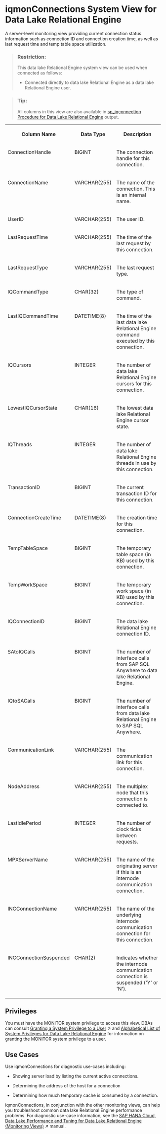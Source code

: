 <!-- loio711b5f9ca171400ca7efa6a48e559a78 -->

# iqmonConnections System View for Data Lake Relational Engine

A server-level monitoring view providing current connection status information such as connection ID and connection creation time, as well as last request time and temp table space utilization.



> ### Restriction:  
> This data lake Relational Engine system view can be used when connected as follows:
> 
> -   Connected directly to data lake Relational Engine as a data lake Relational Engine user.



> ### Tip:  
> All columns in this view are also available in [sp\_iqconnection Procedure for Data Lake Relational Engine](../060-stored-procedures/sp-iqconnection-procedure-for-data-lake-relational-engine-a4da343.md) output.


<table>
<tr>
<th valign="top">

Column Name



</th>
<th valign="top">

Data Type



</th>
<th valign="top">

Description



</th>
</tr>
<tr>
<td valign="top">

ConnectionHandle



</td>
<td valign="top">

BIGINT



</td>
<td valign="top">

The connection handle for this connection.



</td>
</tr>
<tr>
<td valign="top">

ConnectionName



</td>
<td valign="top">

VARCHAR\(255\)



</td>
<td valign="top">

The name of the connection. This is an internal name.



</td>
</tr>
<tr>
<td valign="top">

UserID



</td>
<td valign="top">

VARCHAR\(255\)



</td>
<td valign="top">

The user ID.



</td>
</tr>
<tr>
<td valign="top">

LastRequestTime



</td>
<td valign="top">

VARCHAR\(255\)



</td>
<td valign="top">

The time of the last request by this connection.



</td>
</tr>
<tr>
<td valign="top">

LastRequestType



</td>
<td valign="top">

VARCHAR\(255\)



</td>
<td valign="top">

The last request type.



</td>
</tr>
<tr>
<td valign="top">

IQCommandType



</td>
<td valign="top">

CHAR\(32\)



</td>
<td valign="top">

The type of command.



</td>
</tr>
<tr>
<td valign="top">

LastIQCommandTime



</td>
<td valign="top">

DATETIME\(8\)



</td>
<td valign="top">

The time of the last data lake Relational Engine command executed by this connection.



</td>
</tr>
<tr>
<td valign="top">

IQCursors



</td>
<td valign="top">

INTEGER



</td>
<td valign="top">

The number of data lake Relational Engine cursors for this connection.



</td>
</tr>
<tr>
<td valign="top">

LowestIQCursorState



</td>
<td valign="top">

CHAR\(16\)



</td>
<td valign="top">

The lowest data lake Relational Engine cursor state.



</td>
</tr>
<tr>
<td valign="top">

IQThreads



</td>
<td valign="top">

INTEGER



</td>
<td valign="top">

The number of data lake Relational Engine threads in use by this connection.



</td>
</tr>
<tr>
<td valign="top">

TransactionID



</td>
<td valign="top">

BIGINT



</td>
<td valign="top">

The current transaction ID for this connection.



</td>
</tr>
<tr>
<td valign="top">

ConnectionCreateTime



</td>
<td valign="top">

DATETIME\(8\)



</td>
<td valign="top">

The creation time for this connection.



</td>
</tr>
<tr>
<td valign="top">

TempTableSpace



</td>
<td valign="top">

BIGINT



</td>
<td valign="top">

The temporary table space \(in KB\) used by this connection.



</td>
</tr>
<tr>
<td valign="top">

TempWorkSpace



</td>
<td valign="top">

BIGINT



</td>
<td valign="top">

The temporary work space \(in KB\) used by this connection.



</td>
</tr>
<tr>
<td valign="top">

IQConnectionID



</td>
<td valign="top">

BIGINT



</td>
<td valign="top">

The data lake Relational Engine connection ID.



</td>
</tr>
<tr>
<td valign="top">

SAtoIQCalls



</td>
<td valign="top">

BIGINT



</td>
<td valign="top">

The number of interface calls from SAP SQL Anywhere to data lake Relational Engine.



</td>
</tr>
<tr>
<td valign="top">

IQtoSACalls



</td>
<td valign="top">

BIGINT



</td>
<td valign="top">

The number of interface calls from data lake Relational Engine to SAP SQL Anywhere.



</td>
</tr>
<tr>
<td valign="top">

CommunicationLink



</td>
<td valign="top">

VARCHAR\(255\)



</td>
<td valign="top">

The communication link for this connection.



</td>
</tr>
<tr>
<td valign="top">

NodeAddress



</td>
<td valign="top">

VARCHAR\(255\)



</td>
<td valign="top">

The multiplex node that this connection is connected to.



</td>
</tr>
<tr>
<td valign="top">

LastIdlePeriod



</td>
<td valign="top">

INTEGER



</td>
<td valign="top">

The number of clock ticks between requests.



</td>
</tr>
<tr>
<td valign="top">

MPXServerName



</td>
<td valign="top">

VARCHAR\(255\)



</td>
<td valign="top">

The name of the originating server if this is an internode communication connection.



</td>
</tr>
<tr>
<td valign="top">

INCConnectionName



</td>
<td valign="top">

VARCHAR\(255\)



</td>
<td valign="top">

The name of the underlying internode communication connection for this connection.



</td>
</tr>
<tr>
<td valign="top">

INCConnectionSuspended



</td>
<td valign="top">

CHAR\(2\)



</td>
<td valign="top">

Indicates whether the internode communication connection is suspended \('Y' or 'N'\).



</td>
</tr>
</table>



<a name="loio711b5f9ca171400ca7efa6a48e559a78__section_kpt_vmz_1fb"/>

## Privileges

You must have the MONITOR system privilege to access this view. DBAs can consult [Granting a System Privilege to a User](https://help.sap.com/viewer/745778e524f74bb4af87460cca5e62c4/2023_2_QRC/en-US/a43bcb8284f210158039b1793a92a4fc.html "Allow the granting of specific system privileges to specific users, with or without administrative rights.") :arrow_upper_right: and [Alphabetical List of System Privileges for Data Lake Relational Engine](../080-sql-statements/alphabetical-list-of-system-privileges-for-data-lake-relational-engine-a449325.md) for information on granting the MONITOR system privilege to a user.



<a name="loio711b5f9ca171400ca7efa6a48e559a78__section_ahv_5mg_bfb"/>

## Use Cases

Use iqmonConnections for diagnostic use-cases including:

-   Showing server load by listing the current active connections.

-   Determining the address of the host for a connection

-   Determining how much temporary cache is consumed by a connection.


iqmonConnections, in conjunction with the other monitoring views, can help you troubleshoot common data lake Relational Engine performance problems. For diagnostic use-case information, see the [SAP HANA Cloud, Data Lake Performance and Tuning for Data Lake Relational Engine (Monitoring Views)](https://help.sap.com/viewer/028be133f34c4d2d998c6fbc258659c5/2023_2_QRC/en-US/56032dd760ca4790a55d069d4475b441.html "This document shows you how to use the monitoring views to monitor data lake Relational Engine system health, and to help you troubleshoot performance issues.") :arrow_upper_right: manual.

